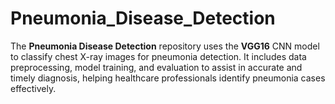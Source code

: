 # Pneumonia_Disease_Detection
The **Pneumonia Disease Detection** repository uses the **VGG16** CNN model to classify chest X-ray images for pneumonia detection. It includes data preprocessing, model training, and evaluation to assist in accurate and timely diagnosis, helping healthcare professionals identify pneumonia cases effectively.
